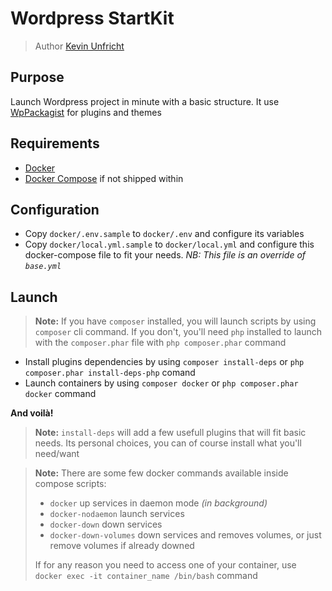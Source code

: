 # Wordpress StartKit

> Author [Kevin Unfricht](https://www.linkedin.com/in/kevinunfricht/)

## Purpose

Launch Wordpress project in minute with a basic structure. It use [WpPackagist](https://wpackagist.org/) for plugins and themes

## Requirements

- [Docker](https://docs.docker.com/get-docker/)
- [Docker Compose](https://docs.docker.com/compose/install/) if not shipped within

## Configuration

- Copy `docker/.env.sample` to `docker/.env` and configure its variables
- Copy `docker/local.yml.sample` to `docker/local.yml` and configure this docker-compose file to fit your needs. _NB: This file is an override of `base.yml`_

## Launch

> **Note:** If you have `composer` installed, you will launch scripts by using `composer` cli command. If you don't, you'll need `php` installed to launch with the `composer.phar` file with `php composer.phar` command

- Install plugins dependencies by using `composer install-deps` or `php composer.phar install-deps-php` comand
- Launch containers by using `composer docker` or `php composer.phar docker` command

**And voilà!**

> **Note:** `install-deps` will add a few usefull plugins that will fit basic needs. Its personal choices, you can of course install what you'll need/want

> **Note:** There are some few docker commands available inside compose scripts:
> - `docker` up services in daemon mode _(in background)_
> - `docker-nodaemon` launch services
> - `docker-down` down services
> - `docker-down-volumes` down services and removes volumes, or just remove volumes if already downed
> 
> If for any reason you need to access one of your container, use `docker exec -it container_name /bin/bash` command
